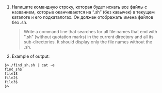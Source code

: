 1. Напишите командную строку, которая будет искать все файлы с названием, которые оканчиваются на “.sh” (без кавычек) в текущем каталоге и его подкаталогах. Он должен отображать имена файлов без .sh.
   > Write a command line that searches for all file names that end with ".sh" (without quotation marks) in the current directory and all its sub-directories. It should display only the file names without the .sh.

2. Example of output:
```
$>./find_sh.sh | cat -e
find_sh$
file1$
file2$
file3$
$>
```
